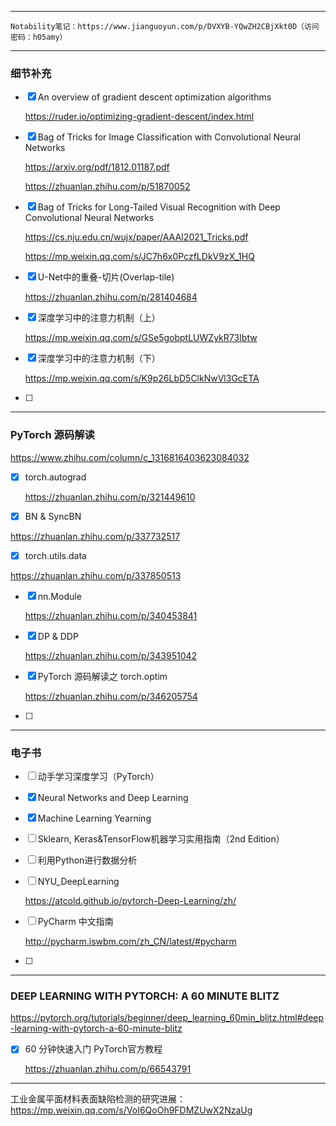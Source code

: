 ------



```
Notability笔记：https://www.jianguoyun.com/p/DVXYB-YQwZH2CBjXkt0D（访问密码：h05amy）
```



------



### 细节补充



- [x] An overview of gradient descent optimization algorithms

  https://ruder.io/optimizing-gradient-descent/index.html



- [x] Bag of Tricks for Image Classification with Convolutional Neural Networks

  https://arxiv.org/pdf/1812.01187.pdf

  https://zhuanlan.zhihu.com/p/51870052



- [x] Bag of Tricks for Long-Tailed Visual Recognition with Deep Convolutional Neural Networks

  https://cs.nju.edu.cn/wujx/paper/AAAI2021_Tricks.pdf

  https://mp.weixin.qq.com/s/JC7h6x0PczfLDkV9zX_1HQ



- [x] U-Net中的重叠-切片(Overlap-tile)

  https://zhuanlan.zhihu.com/p/281404684
  
  
  
- [x] 深度学习中的注意力机制（上）

  https://mp.weixin.qq.com/s/GSe5gobptLUWZykR73Ibtw

- [x] 深度学习中的注意力机制（下）

  https://mp.weixin.qq.com/s/K9p26LbD5ClkNwVl3GcETA

  

- [ ] 





------



### PyTorch 源码解读

https://www.zhihu.com/column/c_1316816403623084032



- [x] torch.autograd

  https://zhuanlan.zhihu.com/p/321449610

- [x]  BN & SyncBN

  https://zhuanlan.zhihu.com/p/337732517

- [x]  torch.utils.data

  https://zhuanlan.zhihu.com/p/337850513

- [x] nn.Module

  https://zhuanlan.zhihu.com/p/340453841

- [x] DP & DDP

  https://zhuanlan.zhihu.com/p/343951042

- [x] PyTorch 源码解读之 torch.optim

  https://zhuanlan.zhihu.com/p/346205754

- [ ] 





------



### 电子书



- [ ] 动手学习深度学习（PyTorch）

  

- [x] Neural Networks and Deep Learning

  

- [x] Machine Learning Yearning

  

- [ ] Sklearn, Keras&TensorFlow机器学习实用指南（2nd Edition）

  

- [ ] 利用Python进行数据分析

  

- [ ] NYU_DeepLearning

  https://atcold.github.io/pytorch-Deep-Learning/zh/

  

- [ ] PyCharm 中文指南

  http://pycharm.iswbm.com/zh_CN/latest/#pycharm



- [ ] 





------



### DEEP LEARNING WITH PYTORCH: A 60 MINUTE BLITZ

https://pytorch.org/tutorials/beginner/deep_learning_60min_blitz.html#deep-learning-with-pytorch-a-60-minute-blitz



- [x] 60 分钟快速入门 PyTorch官方教程

  https://zhuanlan.zhihu.com/p/66543791





------



工业金属平面材料表面缺陷检测的研究进展：https://mp.weixin.qq.com/s/VoI6QoOh9FDMZUwX2NzaUg

